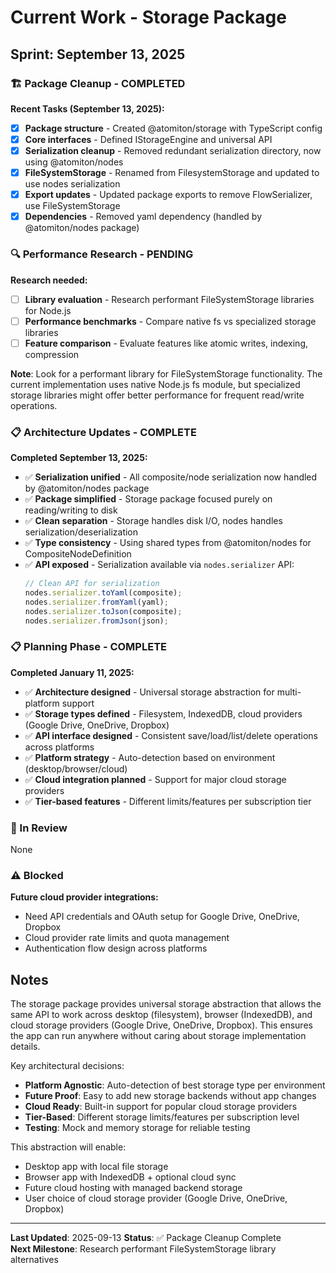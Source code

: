 # Current Work - Storage Package

## Sprint: September 13, 2025

### 🏗️ Package Cleanup - COMPLETED

**Recent Tasks (September 13, 2025):**

- [x] **Package structure** - Created @atomiton/storage with TypeScript config
- [x] **Core interfaces** - Defined IStorageEngine and universal API
- [x] **Serialization cleanup** - Removed redundant serialization directory, now
      using @atomiton/nodes
- [x] **FileSystemStorage** - Renamed from FilesystemStorage and updated to use
      nodes serialization
- [x] **Export updates** - Updated package exports to remove FlowSerializer, use
      FileSystemStorage
- [x] **Dependencies** - Removed yaml dependency (handled by @atomiton/nodes
      package)

### 🔍 Performance Research - PENDING

**Research needed:**

- [ ] **Library evaluation** - Research performant FileSystemStorage libraries
      for Node.js
- [ ] **Performance benchmarks** - Compare native fs vs specialized storage
      libraries
- [ ] **Feature comparison** - Evaluate features like atomic writes, indexing,
      compression

**Note**: Look for a performant library for FileSystemStorage functionality. The
current implementation uses native Node.js fs module, but specialized storage
libraries might offer better performance for frequent read/write operations.

### 📋 Architecture Updates - COMPLETE

**Completed September 13, 2025:**

- ✅ **Serialization unified** - All composite/node serialization now handled by
  @atomiton/nodes package
- ✅ **Package simplified** - Storage package focused purely on reading/writing
  to disk
- ✅ **Clean separation** - Storage handles disk I/O, nodes handles
  serialization/deserialization
- ✅ **Type consistency** - Using shared types from @atomiton/nodes for
  CompositeNodeDefinition
- ✅ **API exposed** - Serialization available via `nodes.serializer` API:
  ```typescript
  // Clean API for serialization
  nodes.serializer.toYaml(composite);
  nodes.serializer.fromYaml(yaml);
  nodes.serializer.toJson(composite);
  nodes.serializer.fromJson(json);
  ```

### 📋 Planning Phase - COMPLETE

**Completed January 11, 2025:**

- ✅ **Architecture designed** - Universal storage abstraction for
  multi-platform support
- ✅ **Storage types defined** - Filesystem, IndexedDB, cloud providers (Google
  Drive, OneDrive, Dropbox)
- ✅ **API interface designed** - Consistent save/load/list/delete operations
  across platforms
- ✅ **Platform strategy** - Auto-detection based on environment
  (desktop/browser/cloud)
- ✅ **Cloud integration planned** - Support for major cloud storage providers
- ✅ **Tier-based features** - Different limits/features per subscription tier

### 🔄 In Review

None

### ⚠️ Blocked

**Future cloud provider integrations:**

- Need API credentials and OAuth setup for Google Drive, OneDrive, Dropbox
- Cloud provider rate limits and quota management
- Authentication flow design across platforms

## Notes

The storage package provides universal storage abstraction that allows the same
API to work across desktop (filesystem), browser (IndexedDB), and cloud storage
providers (Google Drive, OneDrive, Dropbox). This ensures the app can run
anywhere without caring about storage implementation details.

Key architectural decisions:

- **Platform Agnostic**: Auto-detection of best storage type per environment
- **Future Proof**: Easy to add new storage backends without app changes
- **Cloud Ready**: Built-in support for popular cloud storage providers
- **Tier-Based**: Different storage limits/features per subscription level
- **Testing**: Mock and memory storage for reliable testing

This abstraction will enable:

- Desktop app with local file storage
- Browser app with IndexedDB + optional cloud sync
- Future cloud hosting with managed backend storage
- User choice of cloud storage provider (Google Drive, OneDrive, Dropbox)

---

**Last Updated**: 2025-09-13 **Status**: ✅ Package Cleanup Complete  
**Next Milestone**: Research performant FileSystemStorage library alternatives

